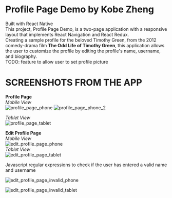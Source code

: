 # Profile Page Demo by Kobe Zheng 

Built with React Native <br/>
This project, Profile Page Demo, is a two-page application with a responsive layout that implements React Navigation and React Redux. <br/>
Creating a sample profile for the beloved Timothy Green, from the 2012 comedy-drama film **The Odd Life of Timothy Green**, this application allows the user to customize the profile by editing the profile's name, username, and biography. <br />
TODO: feature to allow user to set profile picture <br/>

# SCREENSHOTS FROM THE APP 

**Profile Page** <br/>
*Mobile View* <br/>
![profile_page_phone](https://user-images.githubusercontent.com/57577392/173205199-742142a4-cf3d-4cc2-8f40-53139dd5614f.PNG)
![profile_page_phone_2](https://user-images.githubusercontent.com/57577392/173205180-5fdae7a1-c83e-441a-9260-34ff2c0975e0.PNG) <br/>

*Tablet View* <br/>
![profile_page_tablet](https://user-images.githubusercontent.com/57577392/173205144-16173073-6df6-4114-a07a-c0ba537d9cd3.PNG) <br/>

**Edit Profile Page** <br/>
*Mobile View* <br/>
![edit_profile_page_phone](https://user-images.githubusercontent.com/57577392/173205230-331fd1b9-f367-47c1-b147-a153c74aca77.PNG) <br/>
*Tablet View* <br/>
![edit_profile_page_tablet](https://user-images.githubusercontent.com/57577392/173205232-633e7682-5c4f-4495-a500-be89aeb53a10.PNG) <br/> 

Javascript regular expressions to check if the user has entered a valid name and username <br/>

![edit_profile_page_invalid_phone](https://user-images.githubusercontent.com/57577392/173205275-c5ca34f5-6e32-4540-a4c4-b6667905d277.PNG) <br/>


![edit_profile_page_invalid_tablet](https://user-images.githubusercontent.com/57577392/173205276-517ea6ba-3bbc-4aa0-a51b-7811eb5162ad.PNG)
